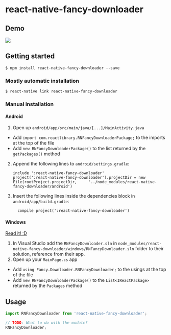 
# react-native-fancy-downloader
## Demo
![](https://github.com/Husseinoj/fancy-downloader/master/demo.gif)

## Getting started

`$ npm install react-native-fancy-downloader --save`

### Mostly automatic installation

`$ react-native link react-native-fancy-downloader`

### Manual installation


#### Android

1. Open up `android/app/src/main/java/[...]/MainActivity.java`
  - Add `import com.reactlibrary.RNFancyDownloaderPackage;` to the imports at the top of the file
  - Add `new RNFancyDownloaderPackage()` to the list returned by the `getPackages()` method
2. Append the following lines to `android/settings.gradle`:
  	```
  	include ':react-native-fancy-downloader'
  	project(':react-native-fancy-downloader').projectDir = new File(rootProject.projectDir, 	'../node_modules/react-native-fancy-downloader/android')
  	```
3. Insert the following lines inside the dependencies block in `android/app/build.gradle`:
  	```
      compile project(':react-native-fancy-downloader')
  	```

#### Windows
[Read it! :D](https://github.com/ReactWindows/react-native)

1. In Visual Studio add the `RNFancyDownloader.sln` in `node_modules/react-native-fancy-downloader/windows/RNFancyDownloader.sln` folder to their solution, reference from their app.
2. Open up your `MainPage.cs` app
  - Add `using Fancy.Downloader.RNFancyDownloader;` to the usings at the top of the file
  - Add `new RNFancyDownloaderPackage()` to the `List<IReactPackage>` returned by the `Packages` method


## Usage
```javascript
import RNFancyDownloader from 'react-native-fancy-downloader';

// TODO: What to do with the module?
RNFancyDownloader;
```
  
